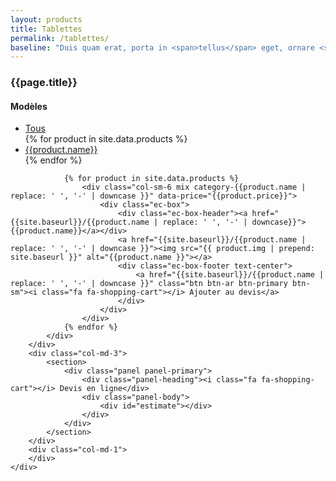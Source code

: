 ```yaml
---
layout: products
title: Tablettes
permalink: /tablettes/
baseline: "Duis quam erat, porta in <span>tellus</span> eget, ornare <span>hendrerit</span> nulla.<br>Quisque <span>pretium</span> enim quis justo <span>vehicula</span> congue."
---
```


<div class="container-fluid">
    <div class="row">
        <div class="col-md-2 col-md-offset-1 hidden-sm hidden-xs">
          <div class="ec-filters-menu">
            <h3 class="section-title no-margin-top">{{page.title}}</h3>
            <h4>Modèles</h4>
            <ul>
                <li><a href="javascript:void(0);" class="filter" data-filter="all">Tous</a></li>
                {% for product in site.data.products %}
                    <li><a href="javascript:void(0);" class="filter" data-filter=".category-{{product.name | replace: ' ', '-' | downcase }}">{{product.name}}</a></li>
                {% endfor %}
            </ul>
          </div>
        </div>
        <div class="col-md-5">
            <div class="row" id="Container">

                {% for product in site.data.products %}
                    <div class="col-sm-6 mix category-{{product.name | replace: ' ', '-' | downcase }}" data-price="{{product.price}}">
                        <div class="ec-box">
                            <div class="ec-box-header"><a href="{{site.baseurl}}/{{product.name | replace: ' ', '-' | downcase}}">{{product.name}}</a></div>
                            <a href="{{site.baseurl}}/{{product.name | replace: ' ', '-' | downcase }}"><img src="{{ product.img | prepend: site.baseurl }}" alt="{{product.name }}"></a>
                            <div class="ec-box-footer text-center">
                                <a href="{{site.baseurl}}/{{product.name | replace: ' ', '-' | downcase }}" class="btn btn-ar btn-primary btn-sm"><i class="fa fa-shopping-cart"></i> Ajouter au devis</a>
                            </div>
                        </div>
                    </div>
                {% endfor %}
            </div>
        </div>
        <div class="col-md-3">
            <section>
                <div class="panel panel-primary">
                    <div class="panel-heading"><i class="fa fa-shopping-cart"></i> Devis en ligne</div>
                    <div class="panel-body">
                        <div id="estimate"></div>
                    </div>
                </div>
            </section>
        </div>
        <div class="col-md-1">
        </div>
    </div>
</div> <!-- container -->